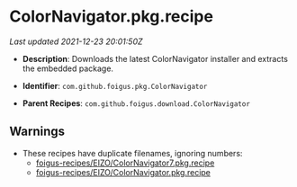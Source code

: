 # ColorNavigator.pkg.recipe

_Last updated 2021-12-23 20:01:50Z_

- **Description**: Downloads the latest ColorNavigator installer and extracts the embedded package.

- **Identifier**: `com.github.foigus.pkg.ColorNavigator`

- **Parent Recipes**: `com.github.foigus.download.ColorNavigator`


## Warnings

- These recipes have duplicate filenames, ignoring numbers:
    - [foigus-recipes/EIZO/ColorNavigator7.pkg.recipe](/autopkg-dupe-tracker/foigus-recipes/EIZO/ColorNavigator7.pkg.recipe)
    - [foigus-recipes/EIZO/ColorNavigator.pkg.recipe](/autopkg-dupe-tracker/foigus-recipes/EIZO/ColorNavigator.pkg.recipe)